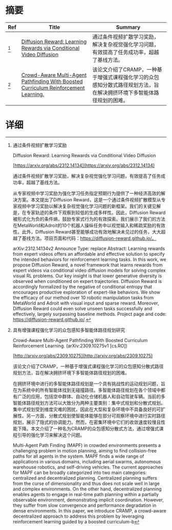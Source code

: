 # 摘要

| Ref | Title | Summary |
| --- | --- | --- |
| [^1] | [Diffusion Reward: Learning Rewards via Conditional Video Diffusion](https://arxiv.org/abs/2312.14134) | 通过条件视频扩散学习奖励，解决复杂视觉强化学习问题，有效提高了任务成功率，超越了基线方法。 |
| [^2] | [Crowd-Aware Multi-Agent Pathfinding With Boosted Curriculum Reinforcement Learning.](http://arxiv.org/abs/2309.10275) | 该论文介绍了CRAMP，一种基于增强式课程强化学习的众包感知分散式路径规划方法，旨在解决拥挤环境下多智能体路径规划的困难。 |

# 详细

[^1]: 通过条件视频扩散学习奖励

    Diffusion Reward: Learning Rewards via Conditional Video Diffusion

    [https://arxiv.org/abs/2312.14134](https://arxiv.org/abs/2312.14134)

    通过条件视频扩散学习奖励，解决复杂视觉强化学习问题，有效提高了任务成功率，超越了基线方法。

    

    从专家视频中学习奖励为强化学习任务指定预期行为提供了一种经济高效的解决方案。本文提出了Diffusion Reward，这是一个通过条件视频扩散模型从专家视频中学习奖励以解决复杂视觉强化学习问题的新框架。我们的关键见解是，在专家轨迹的条件下观察到较低的生成多样性。因此，Diffusion Reward被形式化为负的条件熵，鼓励专家式行为的有效探索。我们展示了我们的方法在MetaWorld和Adroit的10个机器人操纵任务中以视觉输入和稀疏奖励的有效性。此外，Diffusion Reward甚至能够成功有效地解决未见过的任务，大大超越了基线方法。项目页面和代码：https://diffusion-reward.github.io/。

    arXiv:2312.14134v2 Announce Type: replace  Abstract: Learning rewards from expert videos offers an affordable and effective solution to specify the intended behaviors for reinforcement learning tasks. In this work, we propose Diffusion Reward, a novel framework that learns rewards from expert videos via conditional video diffusion models for solving complex visual RL problems. Our key insight is that lower generative diversity is observed when conditioned on expert trajectories. Diffusion Reward is accordingly formalized by the negative of conditional entropy that encourages productive exploration of expert-like behaviors. We show the efficacy of our method over 10 robotic manipulation tasks from MetaWorld and Adroit with visual input and sparse reward. Moreover, Diffusion Reward could even solve unseen tasks successfully and effectively, largely surpassing baseline methods. Project page and code: https://diffusion-reward.github.io/.
    
[^2]: 具有增强课程强化学习的众包感知多智能体路径规划研究

    Crowd-Aware Multi-Agent Pathfinding With Boosted Curriculum Reinforcement Learning. (arXiv:2309.10275v1 [cs.RO])

    [http://arxiv.org/abs/2309.10275](http://arxiv.org/abs/2309.10275)

    该论文介绍了CRAMP，一种基于增强式课程强化学习的众包感知分散式路径规划方法，旨在解决拥挤环境下多智能体路径规划的困难。

    

    在拥挤环境中进行的多智能体路径规划是一个具有挑战性的运动规划问题，旨在为系统中的所有智能体找到无碰撞路径。多智能体路径规划在各个领域中都有广泛的应用，包括空中群体、自动化仓储机器人和自动驾驶车辆。当前的多智能体路径规划方法可以大致分为两种主要类别：集中式规划和分散式规划。集中式规划受到维度灾难的困扰，因此在大型和复杂环境中不具备良好的可扩展性。另一方面，分散式规划使智能体能够在部分可观察环境中进行实时路径规划，展示了隐式的协调能力。然而，在密集环境中它们的收敛速度较慢且性能下降。本文介绍了一种名为CRAMP的众包感知分散式方法，通过增强式课程引导的强化学习来解决这个问题。

    Multi-Agent Path Finding (MAPF) in crowded environments presents a challenging problem in motion planning, aiming to find collision-free paths for all agents in the system. MAPF finds a wide range of applications in various domains, including aerial swarms, autonomous warehouse robotics, and self-driving vehicles. The current approaches for MAPF can be broadly categorized into two main categories: centralized and decentralized planning. Centralized planning suffers from the curse of dimensionality and thus does not scale well in large and complex environments. On the other hand, decentralized planning enables agents to engage in real-time path planning within a partially observable environment, demonstrating implicit coordination. However, they suffer from slow convergence and performance degradation in dense environments. In this paper, we introduce CRAMP, a crowd-aware decentralized approach to address this problem by leveraging reinforcement learning guided by a boosted curriculum-b
    

